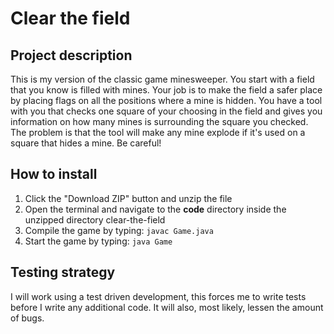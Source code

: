 # Clear the field

## Project description
This is my version of the classic game minesweeper. You start with a field that you know is filled with mines. Your job is to make the field a safer place by placing flags on all the positions where a mine is hidden. You have a tool with you 
that checks one square of your choosing in the field and gives you information on how many mines is surrounding 
the square you checked. The problem is that the tool will make any mine explode if it's used on a square that hides a mine. Be 
careful!

## How to install
1. Click the "Download ZIP" button and unzip the file
2. Open the terminal and navigate to the **code** directory inside the unzipped directory clear-the-field
3. Compile the game by typing: ```javac Game.java```
4. Start the game by typing: ```java Game```

## Testing strategy
I will work using a test driven development, this forces me to write tests before I write any additional code. It 
will also, most likely, lessen the amount of bugs.
